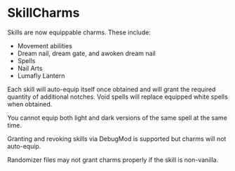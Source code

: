 # SkillCharms

Skills are now equippable charms. These include:
- Movement abilities
- Dream nail, dream gate, and awoken dream nail
- Spells
- Nail Arts
- Lumafly Lantern

Each skill will auto-equip itself once obtained and will grant the required quantity of additional notches.
Void spells will replace equipped white spells when obtained.

You cannot equip both light and dark versions of the same spell at the same time.

Granting and revoking skills via DebugMod is supported but charms will not auto-equip.

Randomizer files may not grant charms properly if the skill is non-vanilla.